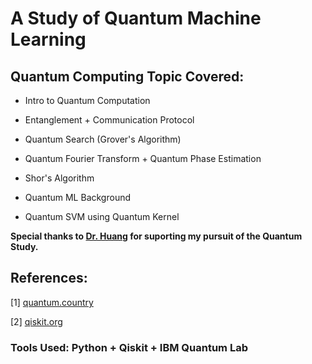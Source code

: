 # A Study of Quantum Machine Learning

## Quantum Computing Topic Covered:

* Intro to Quantum Computation

* Entanglement + Communication Protocol

* Quantum Search (Grover's Algorithm)

* Quantum Fourier Transform + Quantum Phase Estimation

* Shor's Algorithm

* Quantum ML Background

* Quantum SVM using Quantum Kernel

**Special thanks to [Dr. Huang](https://danehuang.github.io/index.html) for suporting my pursuit of the Quantum Study.**

## References:

[1] [quantum.country](https://quantum.country/)

[2] [qiskit.org](https://qiskit.org/)

### **Tools Used:** Python + Qiskit + IBM Quantum Lab
